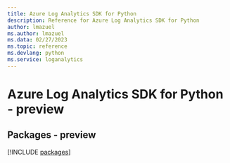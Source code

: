 ```yaml
---
title: Azure Log Analytics SDK for Python
description: Reference for Azure Log Analytics SDK for Python
author: lmazuel
ms.author: lmazuel
ms.data: 02/27/2023
ms.topic: reference
ms.devlang: python
ms.service: loganalytics
---
```

# Azure Log Analytics SDK for Python - preview
## Packages - preview
[!INCLUDE [packages](log-analytics-index.md)]